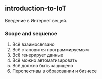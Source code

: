 ## introduction-to-IoT

Введение в Интернет вещей.

### Scope and sequence

1. Всё взаимосвязано 
2. Всё становится программируемым
3. Всё генерирует данные
4. Всё можно автоматизировать
5. Всё должно быть защищено
6. Перспективы в образовании и бизнесе
